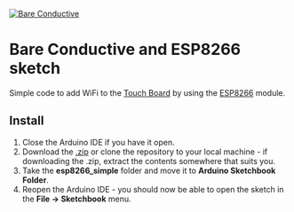 [![Bare Conductive](https://cdn.shopify.com/s/files/1/0520/3669/8292/files/Bare_Conductive_LOGO_master_AW_256x76_138848a5-ad25-4fed-9009-cc3c5cedb54a.png?v=1615820033)](http://www.bareconductive.com/)

# Bare Conductive and ESP8266 sketch
Simple code to add WiFi to the [Touch Board](http://www.bareconductive.com/shop/touch-board/) by using the [ESP8266](https://www.sparkfun.com/products/17146) module.

## Install

1. Close the Arduino IDE if you have it open.
1. Download the [.zip](https://github.com/BareConductive/esp8266_simple/archive/public.zip) or clone the repository to your local machine - if downloading the .zip, extract the contents somewhere that suits you.
1. Take the **esp8266_simple** folder and move it to **Arduino Sketchbook Folder**.
1. Reopen the Arduino IDE - you should now be able to open the sketch in the **File -> Sketchbook** menu.
